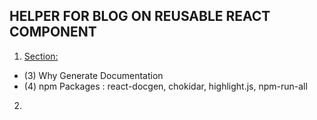 ## HELPER FOR BLOG ON REUSABLE REACT COMPONENT 

1.	[Section:](Documentation)
  - (3) Why Generate Documentation
  - (4) npm Packages : react-docgen, chokidar, highlight.js, npm-run-all
2.	

